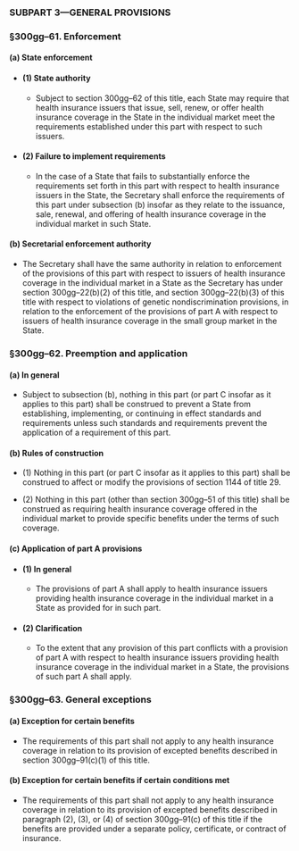 ### SUBPART 3—GENERAL PROVISIONS

### §300gg–61. Enforcement
#### (a) State enforcement
* #### (1) State authority
  * Subject to section 300gg–62 of this title, each State may require that health insurance issuers that issue, sell, renew, or offer health insurance coverage in the State in the individual market meet the requirements established under this part with respect to such issuers.

* #### (2) Failure to implement requirements
  * In the case of a State that fails to substantially enforce the requirements set forth in this part with respect to health insurance issuers in the State, the Secretary shall enforce the requirements of this part under subsection (b) insofar as they relate to the issuance, sale, renewal, and offering of health insurance coverage in the individual market in such State.

#### (b) Secretarial enforcement authority
* The Secretary shall have the same authority in relation to enforcement of the provisions of this part with respect to issuers of health insurance coverage in the individual market in a State as the Secretary has under section 300gg–22(b)(2) of this title, and section 300gg–22(b)(3) of this title with respect to violations of genetic nondiscrimination provisions, in relation to the enforcement of the provisions of part A with respect to issuers of health insurance coverage in the small group market in the State.

### §300gg–62. Preemption and application
#### (a) In general
* Subject to subsection (b), nothing in this part (or part C insofar as it applies to this part) shall be construed to prevent a State from establishing, implementing, or continuing in effect standards and requirements unless such standards and requirements prevent the application of a requirement of this part.

#### (b) Rules of construction
* (1) Nothing in this part (or part C insofar as it applies to this part) shall be construed to affect or modify the provisions of section 1144 of title 29.

* (2) Nothing in this part (other than section 300gg–51 of this title) shall be construed as requiring health insurance coverage offered in the individual market to provide specific benefits under the terms of such coverage.

#### (c) Application of part A provisions
* #### (1) In general
  * The provisions of part A shall apply to health insurance issuers providing health insurance coverage in the individual market in a State as provided for in such part.

* #### (2) Clarification
  * To the extent that any provision of this part conflicts with a provision of part A with respect to health insurance issuers providing health insurance coverage in the individual market in a State, the provisions of such part A shall apply.

### §300gg–63. General exceptions
#### (a) Exception for certain benefits
* The requirements of this part shall not apply to any health insurance coverage in relation to its provision of excepted benefits described in section 300gg–91(c)(1) of this title.

#### (b) Exception for certain benefits if certain conditions met
* The requirements of this part shall not apply to any health insurance coverage in relation to its provision of excepted benefits described in paragraph (2), (3), or (4) of section 300gg–91(c) of this title if the benefits are provided under a separate policy, certificate, or contract of insurance.